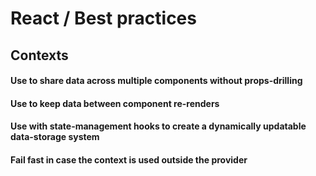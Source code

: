 # React / Best practices

## Contexts

#### Use to share data across multiple components without props-drilling

#### Use to keep data between component re-renders

#### Use with state-management hooks to create a dynamically updatable data-storage system

#### Fail fast in case the context is used outside the provider